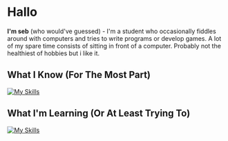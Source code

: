 # Hallo
**I'm seb** (who would've guessed) - I'm a student who occasionally fiddles around with computers and tries to write programs or develop games. A lot of my spare time consists of sitting in front of a computer. Probably not the healthiest of hobbies but i like it.

## What I Know (For The Most Part)
[![My Skills](https://skillicons.dev/icons?i=ai,autocad,css,html,linux,pr,ps,raspberrypi,unity,vscode)](https://skillicons.dev)

## What I'm Learning (Or At Least Trying To)
[![My Skills](https://skillicons.dev/icons?i=arduino,bash,blender,bootstrap,cs,docker,dotnet,git,js,nodejs,py)](https://skillicons.dev)
